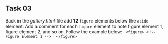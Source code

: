 ## Task 03
Back in the *gallery.html* file add **12**  `figure` elements below the `aside` element. Add a comment for each `figure` element to note figure element 1, figure element 2, and so on. 
Follow the example below: ` <figure> <!-- Figure Element 1 -->  </figure>` 
